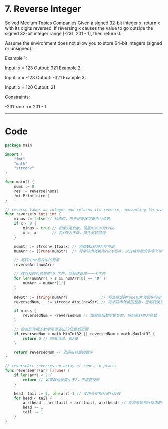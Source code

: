 # 7. Reverse Integer

Solved
Medium
Topics
Companies
Given a signed 32-bit integer x, return x with its digits reversed. If reversing x causes the value to go outside the signed 32-bit integer range [-231, 231 - 1], then return 0.

Assume the environment does not allow you to store 64-bit integers (signed or unsigned).

Example 1:

Input: x = 123
Output: 321
Example 2:

Input: x = -123
Output: -321
Example 3:

Input: x = 120
Output: 21

Constraints:

-231 <= x <= 231 - 1

---

# Code

```go
package main

import (
	"fmt"
	"math"
	"strconv"
)

func main() {
	nums := 0
	res := reverse(nums)
	fmt.Println(res)
}

// reverse takes an integer and returns its reverse, accounting for overflow.
func reverse(x int) int {
	minus := false // 标志位，用于记录数字是否为负数
	if x < 0 {
		minus = true // 如果x是负数，设置minus为true
		x = -x       // 将x转为正数，简化反转过程
	}

	numStr := strconv.Itoa(x) // 将整数x转换为字符串
	numArr := []rune(numStr)  // 将字符串转换为rune切片，以支持可能的多字节字符操作

	// 反转rune切片中的元素
	reverseArr(numArr)

	// 移除反转后前导的'0'字符，除非这是唯一一个字符
	for len(numArr) > 1 && numArr[0] == '0' {
		numArr = numArr[1:]
	}

	newStr := string(numArr)               // 将处理后的rune切片转回字符串
	reversedNum, _ := strconv.Atoi(newStr) // 将字符串转换回整数，忽略转换错误（因为输入保证是数字）

	if minus {
		reversedNum = -reversedNum // 如果原始数字是负数，将结果转换为负数
	}

	// 检查反转后的数字是否溢出32位整数范围
	if reversedNum < math.MinInt32 || reversedNum > math.MaxInt32 {
		return 0 // 如果溢出，返回0
	}

	return reversedNum // 返回反转后的数字
}

// reverseArr reverses an array of runes in place.
func reverseArr(arr []rune) {
	if len(arr) < 2 {
		return // 如果数组长度小于2，不需要反转
	}

	head, tail := 0, len(arr)-1 // 使用头尾指针进行反转
	for head < tail {
		arr[head], arr[tail] = arr[tail], arr[head] // 交换头尾指针指向的元素
		head += 1
		tail -= 1
	}
}
```
